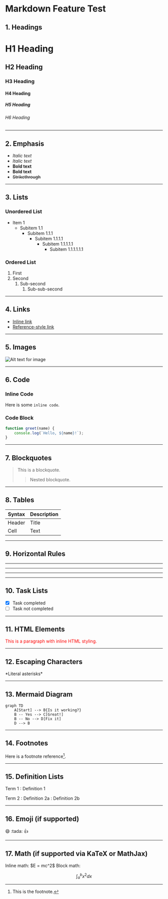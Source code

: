 # Markdown Feature Test

## 1. Headings

# H1 Heading  
## H2 Heading  
### H3 Heading  
#### H4 Heading  
##### H5 Heading  
###### H6 Heading  

---

## 2. Emphasis

- *Italic text*
- _Italic text_
- **Bold text**
- __Bold text__
- ~~Strikethrough~~

---

## 3. Lists

### Unordered List

- Item 1  
  - Subitem 1.1  
    - Subitem 1.1.1  
      - Subitem 1.1.1.1  
        - Subitem 1.1.1.1.1  
          - Subitem 1.1.1.1.1.1

### Ordered List

1. First
2. Second  
   1. Sub-second  
      1. Sub-sub-second

---

## 4. Links

- [Inline link](https://example.com)
- [Reference-style link][example]

[example]: https://example.com

---

## 5. Images

![Alt text for image](https://via.placeholder.com/150)

---

## 6. Code

### Inline Code

Here is some `inline code`.

### Code Block

````javascript
function greet(name) {
    console.log(`Hello, ${name}!`);
}
`````

---

## 7. Blockquotes

> This is a blockquote.
>
> > Nested blockquote.

---

## 8. Tables

| Syntax | Description |
| ------ | ----------- |
| Header | Title       |
| Cell   | Text        |

---

## 9. Horizontal Rules

---

---

---

---

## 10. Task Lists

* [x] Task completed
* [ ] Task not completed

---

## 11. HTML Elements

<p style="color: red;">This is a paragraph with inline HTML styling.</p>

---

## 12. Escaping Characters

\*Literal asterisks\*

---

## 13. Mermaid Diagram

```mermaid
graph TD
    A[Start] --> B{Is it working?}
    B -- Yes --> C[Great!]
    B -- No --> D[Fix it]
    D --> B
```

---

## 14. Footnotes

Here is a footnote reference[^1].

[^1]: This is the footnote.

---

## 15. Definition Lists

Term 1
: Definition 1

Term 2
: Definition 2a
: Definition 2b

---

## 16. Emoji (if supported)

😄 \:tada: :+1:

---

## 17. Math (if supported via KaTeX or MathJax)

Inline math: \$E = mc^2\$
Block math:

```math
\int_{a}^{b} x^2 dx
```